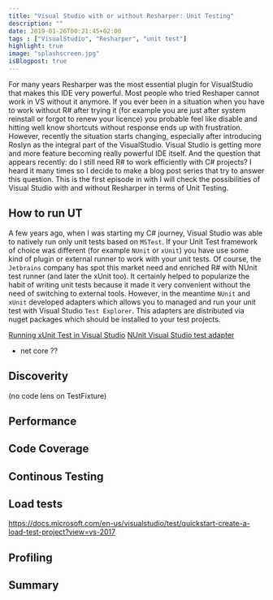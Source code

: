 ```yaml
---
title: "Visual Studio with or without Resharper: Unit Testing"
description: ""
date: 2019-01-26T00:21:45+02:00
tags : ["VisualStudio", "Resharper", "unit test"]
highlight: true
image: "splashscreen.jpg"
isBlogpost: true
---
```


For many years Resharper was the most essential plugin for VisualStudio that makes this IDE very powerful.  Most people who tried Reshaper cannot work in VS without it anymore. If you ever been in a situation when you have to work without R# after trying it (for example you are just after system reinstall or forgot to renew your licence) you probable feel like disable and hitting well know shortcuts without response ends up with frustration. However, recently the situation starts changing, especially after introducing Roslyn as the integral part of the VisualStudio. Visual Studio is getting more and more feature becoming really powerful IDE itself.  And the question that appears recently: do I still need R# to work efficiently with C# projects? I heard it many times so I decide to make a blog post series that try to answer this question. This is the first episode in with I will check the possibilities of Visual Studio with and without Resharper in terms of Unit Testing.


## How to run UT
A few years ago, when I was starting my C# journey, Visual Studio was able to natively run only unit tests based on `MSTest`. If your Unit Test framework of choice was different (for example `NUnit` or `xUnit`) you have use some kind of plugin or external runner to work with your unit tests. Of course, the `Jetbrains` company has spot this market need and enriched R# with NUnit test runner (and later the xUnit too). It certainly helped to popularize the habit of writing unit tests because it made it very convenient without the need of switching to external tools. However, in the meantime `NUnit` and `xUnit` developed adapters which allows you to managed and run your unit test with Visual Studio `Test Explorer`. This adapters are distributed via nuget packages which should be installed to your test projects.


[Running xUnit Test in Visual Studio](https://xunit.github.io/docs/getting-started/netfx/visual-studio)
[NUnit Visual Studio test adapter](https://github.com/nunit/docs/wiki/Visual-Studio-Test-Adapter)


+ net core ??
## Discoverity 
(no code lens on TestFixture)
## Performance
## Code Coverage
## Continous Testing
## Load tests
https://docs.microsoft.com/en-us/visualstudio/test/quickstart-create-a-load-test-project?view=vs-2017
## Profiling

## Summary